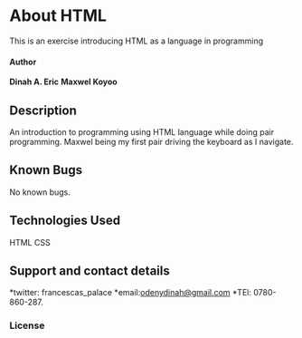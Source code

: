 # About HTML
This is an exercise introducing HTML as a language in programming
#### Author
**Dinah A. Eric**
**Maxwel Koyoo**
## Description
An introduction to programming using HTML language while doing pair programming.
Maxwel being my first pair driving the keyboard as I navigate.
## Known Bugs
No known bugs. 
## Technologies Used
HTML
CSS
## Support and contact details
*twitter: francescas_palace
*email:odenydinah@gmail.com
*TEl: 0780-860-287.
### License